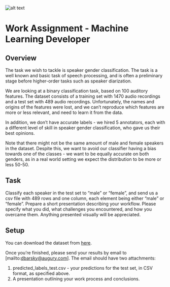 ![alt text](AUGURY_logo.png=421x "Augury - machines talk, we listen")

# Work Assignment - Machine Learning Developer
## Overview
The task we wish to tackle is speaker gender classification. The task is a well known and basic task of speech processing, and is often a preliminary stage before higher-order tasks such as speaker diarization.

We are looking at a binary classification task, based on 100 auditory features. The dataset consists of a training set with 1470 audio recordings and a test set with 489 audio recordings. Unfortunately, the names and origins of the features were lost, and we can’t reproduce which features are more or less relevant, and need to learn it from the data.

In addition, we don’t have accurate labels - we hired 5 annotators, each with a different level of skill in speaker gender classification, who gave us their best opinions.

Note that there might not be the same amount of male and female speakers in the dataset. Despite this, we want to avoid our classifier having a bias towards one of the classes - we want to be equally accurate on both genders, as in a real world setting we expect the distribution to be more or less 50-50.

## Task
Classify each speaker in the test set to “male” or “female”, and send us a csv file with 489 rows and one column, each element being either “male” or “female”.
Prepare a short presentation describing your workflow. Please specify what you did, what challenges you encountered, and how you overcame them. Anything presented visually will be appreciated.

## Setup
You can download the dataset from [here](https://github.com/augurysys/machine_learning_assignment/raw/master/augury_ml_assignment.zip).

Once you’re finished, please send your results by email to [mailto:dbarsky@augury.com]. The email should have two attachments:
1. predicted_labels_test.csv - your predictions for the test set, in CSV format, as specified above.
2. A presentation outlining your work process and conclusions.
